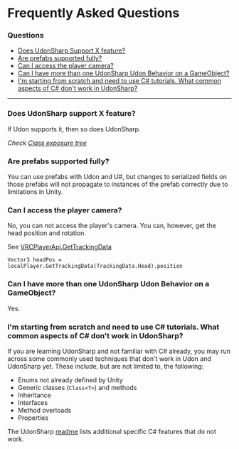 # Frequently Asked Questions

### Questions
* [Does UdonSharp Support X feature?](#does-udonsharp-support-x-feature)
* [Are prefabs supported fully?](#are-prefabs-supported-fully)
* [Can I access the player camera?](#can-i-access-the-player-camera)
* [Can I have more than one UdonSharp Udon Behavior on a GameObject?](#can-i-have-more-than-one-udonsharp-udon-behavior-on-a-gameobject)
* [I'm starting from scratch and need to use C# tutorials. What common aspects of C# don't work in UdonSharp?](#im-starting-from-scratch-and-need-to-use-c-tutorials-what-common-aspects-of-c-dont-work-in-udonsharp)
---

### Does UdonSharp support X feature?
If Udon supports it, then so does UdonSharp.

_Check [Class exposure tree](https://github.com/Merlin-san/UdonSharp/wiki/class-exposure-tree)_

### Are prefabs supported fully?
You can use prefabs with Udon and U#, but changes to serialized fields on those prefabs will not propagate to instances of the prefab correctly due to limitations in Unity.

### Can I access the player camera?
No, you can not access the player's camera. You can, however, get the head position and rotation.

See [VRCPlayerApi.GetTrackingData](https://github.com/Merlin-san/UdonSharp/wiki/vrchat-api#vrchatplayerapi)
 
`Vector3 headPos = localPlayer.GetTrackingData(TrackingData.Head).position`

### Can I have more than one UdonSharp Udon Behavior on a GameObject?
Yes.

### I'm starting from scratch and need to use C# tutorials. What common aspects of C# don't work in UdonSharp?
If you are learning UdonSharp and not familiar with C# already, you may run across some commonly used techniques that don't work in Udon and UdonSharp yet. These include, but are not limited to, the following:
- Enums not already defined by Unity
- Generic classes (`Class<T>`) and methods
- Inheritance
- Interfaces
- Method overloads
- Properties

The UdonSharp [readme](https://github.com/Merlin-san/UdonSharp/blob/master/README.md#c-features-supported) lists additional specific C# features that do not work.